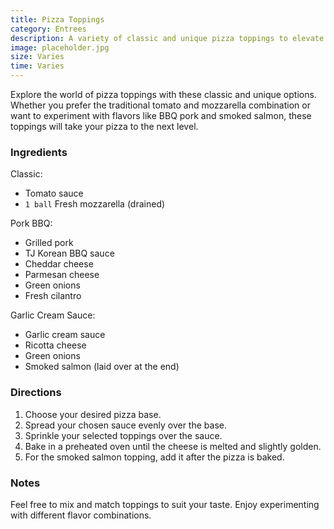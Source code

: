 ```yaml
---
title: Pizza Toppings
category: Entrees
description: A variety of classic and unique pizza toppings to elevate your homemade pizza experience.
image: placeholder.jpg
size: Varies
time: Varies
---
```


Explore the world of pizza toppings with these classic and unique options. Whether you prefer the traditional tomato and mozzarella combination or want to experiment with flavors like BBQ pork and smoked salmon, these toppings will take your pizza to the next level.

### Ingredients

Classic:
* Tomato sauce
* `1 ball` Fresh mozzarella (drained)

Pork BBQ:
* Grilled pork
* TJ Korean BBQ sauce
* Cheddar cheese
* Parmesan cheese
* Green onions
* Fresh cilantro

Garlic Cream Sauce:
* Garlic cream sauce
* Ricotta cheese
* Green onions
* Smoked salmon (laid over at the end)

### Directions

1. Choose your desired pizza base.
2. Spread your chosen sauce evenly over the base.
3. Sprinkle your selected toppings over the sauce.
4. Bake in a preheated oven until the cheese is melted and slightly golden.
5. For the smoked salmon topping, add it after the pizza is baked.

### Notes

Feel free to mix and match toppings to suit your taste. Enjoy experimenting with different flavor combinations.